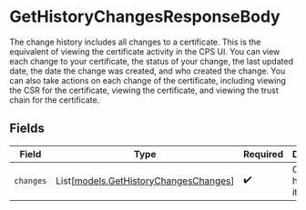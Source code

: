 # GetHistoryChangesResponseBody

The change history includes all changes to a certificate. This is the equivalent of viewing the certificate activity in the CPS UI. You can view each change to your certificate, the status of your change, the last updated date, the date the change was created, and who created the change. You can also take actions on each change of the certificate, including viewing the CSR for the certificate, viewing the certificate, and viewing the trust chain for the certificate.


## Fields

| Field                                                                          | Type                                                                           | Required                                                                       | Description                                                                    |
| ------------------------------------------------------------------------------ | ------------------------------------------------------------------------------ | ------------------------------------------------------------------------------ | ------------------------------------------------------------------------------ |
| `changes`                                                                      | List[[models.GetHistoryChangesChanges](../models/gethistorychangeschanges.md)] | :heavy_check_mark:                                                             | Change history items.                                                          |